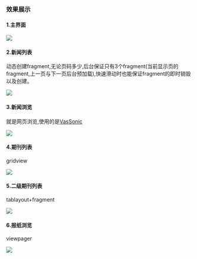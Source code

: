 ### 效果展示


#### 1.主界面

![](https://github.com/JJput/PartyBuilding/blob/master/img/home.png?raw=true)

#### 2.新闻列表

动态创建fragment,无论页码多少,后台保证只有3个fragment(当前显示页的fragment,上一页与下一页后台预加载),快速滑动时也能保证fragment的即时销毁以及创建。

![](https://github.com/JJput/PartyBuilding/blob/master/img/news_list.png?raw=true)



#### 3.新闻浏览

就是网页浏览,使用的是[VasSonic](https://github.com/Tencent/VasSonic/blob/master/sonic-android/README.md)

![](https://github.com/JJput/PartyBuilding/blob/master/img/news_see.png?raw=true
)

#### 4.期刊列表

gridview

![](https://github.com/JJput/PartyBuilding/blob/master/img/periodical_list.png?raw=true
)


#### 5.二级期刊列表

tablayout+fragment

![](https://github.com/JJput/PartyBuilding/blob/master/img/periodical.png?raw=true
)


#### 6.报纸浏览

viewpager

![](https://github.com/JJput/PartyBuilding/blob/master/img/periodical_see.png?raw=true
)

